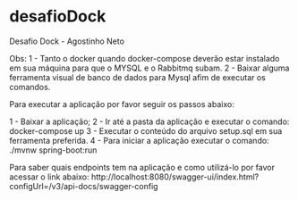 # desafioDock
 Desafio Dock - Agostinho Neto
 
Obs: 1 - Tanto o docker quando docker-compose deverão estar instalado em sua máquina para que o MYSQL e o Rabbitmq subam.
     2 - Baixar alguma ferramenta visual de banco de dados para Mysql afim de executar os comandos.
 
 Para executar a aplicação por favor seguir os passos abaixo:
 
 1 - Baixar a aplicação;
 2 - Ir até a pasta da aplicação e executar o comando:
    docker-compose up
 3 - Executar o conteúdo do arquivo setup.sql em sua ferramenta preferida.
 4 - Para iniciar a aplicação executar o comando:
    ./mvnw spring-boot:run
    
Para saber quais endpoints tem na aplicação e como utilizá-lo por favor acessar o link abaixo:
http://localhost:8080/swagger-ui/index.html?configUrl=/v3/api-docs/swagger-config

 

